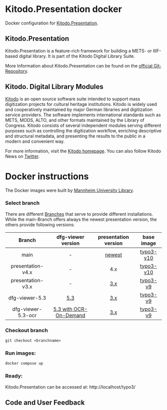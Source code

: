 # Kitodo.Presentation docker
Docker configuration for [Kitodo.Presentation](https://github.com/kitodo/kitodo-presentation).

## Kitodo.Presentation
Kitodo.Presentation is a feature-rich framework for building a METS- or IIIF-based digital library. It is part of the Kitodo Digital Library Suite.

More Information about Kitodo.Presentation can be found on the [official Git-Repository](https://github.com/kitodo/kitodo-presentation).

## Kitodo. Digital Library Modules
[Kitodo](https://github.com/kitodo) is an open source software suite intended to support mass digitization projects for cultural heritage institutions. Kitodo is widely used and cooperatively maintained by major German libraries and digitization service providers. The software implements international standards such as METS, MODS, ALTO, and other formats maintained by the Library of Congress. Kitodo consists of several independent modules serving different purposes such as controlling the digitization workflow, enriching descriptive and structural metadata, and presenting the results to the public in a modern and convenient way.

For more information, visit the [Kitodo homepage](https://www.kitodo.org). You can also follow Kitodo News on [Twitter](https://twitter.com/kitodo_org).

# Docker instructions
The Docker images were built by [Mannheim University Library](https://en.wikipedia.org/wiki/Mannheim_University_Library).

### Select branch
There are different [Branches](https://github.com/csidirop/kitodo-presentation-docker/branches) that serve to provide different installations. While the main-Branch offers always the newest presentation version, the others provide following versions:

|     **Branch**     	| **dfg-viewer version** 	|                         **presentation version**                         	| **base image** 	|
|:------------------:	|:----------------------:	|:------------------------------------------------------------------------:	|:--------------:	|
| main               	| -                      	| [newest](https://github.com/kitodo/kitodo-presentation/releases)         	|         [typo3-v10](https://github.com/csidirop/typo3-docker/tree/typo3-v10.x)       	|
| presentation-v4.x  	| -                      	| 4.x                                                                      	|       [typo3-v10](https://github.com/csidirop/typo3-docker/tree/typo3-v10.x)         	|
| presentation-v3.x  	| -                      	| [3.x](https://github.com/kitodo/kitodo-presentation/releases/tag/v3.3.4) 	|         [typo3-v9](https://github.com/csidirop/typo3-docker/tree/typo3-v9.x)       	|
| dfg-viewer-5.3     	| [5.3](https://github.com/slub/dfg-viewer/releases/tag/v5.3.0)                     	|      [3.x](https://github.com/kitodo/kitodo-presentation/releases/tag/v3.3.4)      	|          [typo3-v9](https://github.com/csidirop/typo3-docker/tree/typo3-v9.x)      	|
| dfg-viewer-5.3-ocr 	| [5.3 with OCR-On-Demand](https://github.com/csidirop/dfg-viewer/tree/5.3-ocr-test)                    	|     [3.x](https://github.com/kitodo/kitodo-presentation/releases/tag/v3.3.4)                                            	|           [typo3-v9](https://github.com/csidirop/typo3-docker/tree/typo3-v9.x)     	|


### Checkout branch
    git checkout <branchname>

### Run images:
    docker compose up 

### Ready:
Kitodo.Presentation can be accessed at: http://localhost/typo3/

## Code and User Feedback
